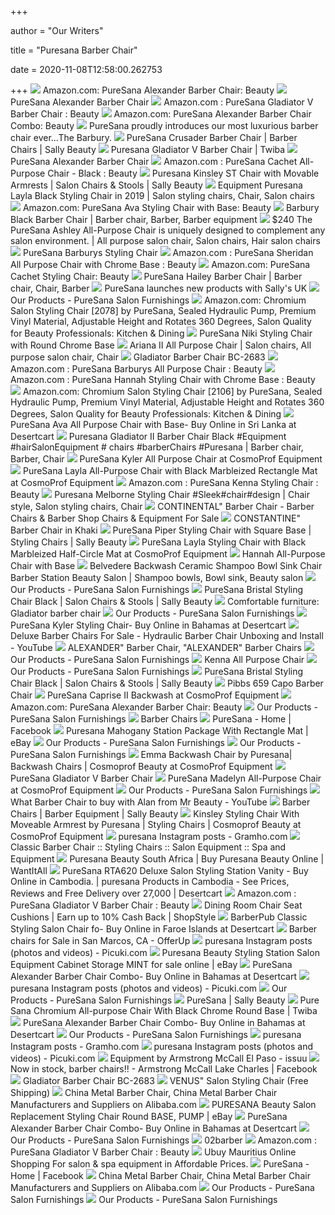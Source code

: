 +++
        
author = "Our Writers"
        
title = "Puresana Barber Chair"
        
date = 2020-11-08T12:58:00.262753
        
+++
[ ![](https://images-na.ssl-images-amazon.com/images/I/41QfdYlfyDL._AC_SY400_.jpg)](https://images-na.ssl-images-amazon.com/images/I/41QfdYlfyDL._AC_SY400_.jpg) Amazon.com: PureSana Alexander Barber Chair: Beauty
[ ![](https://www.sallybeauty.com/dw/image/v2/BCSM_PRD/on/demandware.static/-/Sites-SBS-SallyBeautySupply/default/dwdaea1fb5/images/large/SBS-923310.jpg?sw=750&sh=750&sfrm=png)](https://www.sallybeauty.com/dw/image/v2/BCSM_PRD/on/demandware.static/-/Sites-SBS-SallyBeautySupply/default/dwdaea1fb5/images/large/SBS-923310.jpg?sw=750&sh=750&sfrm=png) PureSana Alexander Barber Chair
[ ![](https://images-na.ssl-images-amazon.com/images/I/61rSM2TOzKL._SL1500_.jpg)](https://images-na.ssl-images-amazon.com/images/I/61rSM2TOzKL._SL1500_.jpg) Amazon.com : PureSana Gladiator V Barber Chair : Beauty
[ ![](https://images-na.ssl-images-amazon.com/images/I/71GuegEEYDL._SL1500_.jpg)](https://images-na.ssl-images-amazon.com/images/I/71GuegEEYDL._SL1500_.jpg) Amazon.com: PureSana Alexander Barber Chair Combo: Beauty
[ ![](https://puresana.com/images/easyblog_articles/10/burbarypic1.jpg)](https://puresana.com/images/easyblog_articles/10/burbarypic1.jpg) PureSana proudly introduces our most luxurious barber chair ever...The  Barbury.
[ ![](https://www.sallybeauty.com/dw/image/v2/BCSM_PRD/on/demandware.static/-/Sites-SBS-SallyBeautySupply/default/dw6b1e8b4f/images/large/SBS-003662.jpg?sw=750&sh=750&sfrm=png)](https://www.sallybeauty.com/dw/image/v2/BCSM_PRD/on/demandware.static/-/Sites-SBS-SallyBeautySupply/default/dw6b1e8b4f/images/large/SBS-003662.jpg?sw=750&sh=750&sfrm=png) PureSana Crusader Barber Chair | Barber Chairs | Sally Beauty
[ ![](https://i2.wp.com/demandware.edgesuite.net/aabj_prd/on/demandware.static/Sites-SA-Site/Sites-SBS-SallyBeautySupply/default/v1432009019373/images/large/SBS-923177.png)](https://i2.wp.com/demandware.edgesuite.net/aabj_prd/on/demandware.static/Sites-SA-Site/Sites-SBS-SallyBeautySupply/default/v1432009019373/images/large/SBS-923177.png) Puresana Gladiator V Barber Chair | Twiba
[ ![](https://photos-us.bazaarvoice.com/photo/2/cGhvdG86c2FsbHliZWF1dHk/f542758a-f746-5343-8b3d-9b8eab682144)](https://photos-us.bazaarvoice.com/photo/2/cGhvdG86c2FsbHliZWF1dHk/f542758a-f746-5343-8b3d-9b8eab682144) PureSana Alexander Barber Chair
[ ![](https://images-na.ssl-images-amazon.com/images/I/61FxPRLkNmL._SL1500_.jpg)](https://images-na.ssl-images-amazon.com/images/I/61FxPRLkNmL._SL1500_.jpg) Amazon.com : PureSana Cachet All-Purpose Chair - Black : Beauty
[ ![](https://www.sallybeauty.com/dw/image/v2/BCSM_PRD/on/demandware.static/-/Sites-SBS-SallyBeautySupply/default/dwf4f6a256/images/large/SBS-923298.jpg?sw=750&sh=750&sfrm=png)](https://www.sallybeauty.com/dw/image/v2/BCSM_PRD/on/demandware.static/-/Sites-SBS-SallyBeautySupply/default/dwf4f6a256/images/large/SBS-923298.jpg?sw=750&sh=750&sfrm=png) Puresana Kinsley ST Chair with Movable Armrests | Salon Chairs & Stools |  Sally Beauty
[ ![](https://i.pinimg.com/736x/7b/a6/34/7ba63431c953ccedf9040029bc194ecf.jpg)](https://i.pinimg.com/736x/7b/a6/34/7ba63431c953ccedf9040029bc194ecf.jpg) Equipment Puresana Layla Black Styling Chair in 2019 | Salon styling chairs,  Chair, Salon chairs
[ ![](https://images-na.ssl-images-amazon.com/images/I/61SlY2ORZaL._SL1500_.jpg)](https://images-na.ssl-images-amazon.com/images/I/61SlY2ORZaL._SL1500_.jpg) Amazon.com: PureSana Ava Styling Chair with Base: Beauty
[ ![](https://i.pinimg.com/originals/c6/a1/05/c6a105bfd5caa82ec0f0e5c8b942593d.jpg)](https://i.pinimg.com/originals/c6/a1/05/c6a105bfd5caa82ec0f0e5c8b942593d.jpg) Barbury Black Barber Chair | Barber chair, Barber, Barber equipment
[ ![](https://i.pinimg.com/originals/2e/8a/d8/2e8ad8d9cbf2c8664ccc4c3b6bf92ccd.png)](https://i.pinimg.com/originals/2e/8a/d8/2e8ad8d9cbf2c8664ccc4c3b6bf92ccd.png) $240 The PureSana Ashley All-Purpose Chair is uniquely designed to  complement any salon environment. | All purpose salon chair, Salon chairs,  Hair salon chairs
[ ![](https://www.sallybeauty.com/dw/image/v2/BCSM_PRD/on/demandware.static/-/Sites-SBS-SallyBeautySupply/default/dwa2867e1e/images/large/SBS-923278.jpg?sw=750&sh=750&sfrm=png)](https://www.sallybeauty.com/dw/image/v2/BCSM_PRD/on/demandware.static/-/Sites-SBS-SallyBeautySupply/default/dwa2867e1e/images/large/SBS-923278.jpg?sw=750&sh=750&sfrm=png) PureSana Barburys Styling Chair
[ ![](https://images-na.ssl-images-amazon.com/images/I/61iGZ6o6xKL._SY355_.jpg)](https://images-na.ssl-images-amazon.com/images/I/61iGZ6o6xKL._SY355_.jpg) Amazon.com : PureSana Sheridan All Purpose Chair with Chrome Base : Beauty
[ ![](https://images-na.ssl-images-amazon.com/images/I/61dopAoTBcL._SL1500_.jpg)](https://images-na.ssl-images-amazon.com/images/I/61dopAoTBcL._SL1500_.jpg) Amazon.com: PureSana Cachet Styling Chair: Beauty
[ ![](https://i.pinimg.com/originals/bf/00/d5/bf00d5c8cd922b9ca1128b145d769bdf.jpg)](https://i.pinimg.com/originals/bf/00/d5/bf00d5c8cd922b9ca1128b145d769bdf.jpg) PureSana Hailey Barber Chair | Barber chair, Chair, Barber
[ ![](http://puresana.com/images/easyblog_articles/12/b2ap3_large_puresana-blog.jpg)](http://puresana.com/images/easyblog_articles/12/b2ap3_large_puresana-blog.jpg) PureSana launches new products with Sally's UK
[ ![](https://puresana.com/images/shopping/cachetallpurposechair.png)](https://puresana.com/images/shopping/cachetallpurposechair.png) Our Products - PureSana Salon Furnishings
[ ![](https://images-na.ssl-images-amazon.com/images/I/710J1VLfdFL._AC_SX522_.jpg)](https://images-na.ssl-images-amazon.com/images/I/710J1VLfdFL._AC_SX522_.jpg) Amazon.com: Chromium Salon Styling Chair [2078] by PureSana, Sealed  Hydraulic Pump, Premium Vinyl Material, Adjustable Height and Rotates 360  Degrees, Salon Quality for Beauty Professionals: Kitchen & Dining
[ ![](https://www.sallybeauty.com/dw/image/v2/BCSM_PRD/on/demandware.static/-/Sites-SBS-SallyBeautySupply/default/dw0638fbae/images/large/SBS-923025.jpg?sw=750&sh=750&sfrm=png)](https://www.sallybeauty.com/dw/image/v2/BCSM_PRD/on/demandware.static/-/Sites-SBS-SallyBeautySupply/default/dw0638fbae/images/large/SBS-923025.jpg?sw=750&sh=750&sfrm=png) PureSana Niki Styling Chair with Round Chrome Base
[ ![](https://i.pinimg.com/originals/f8/b6/ad/f8b6ad119f2e30f89cecf590a0bac067.png)](https://i.pinimg.com/originals/f8/b6/ad/f8b6ad119f2e30f89cecf590a0bac067.png) Ariana II All Purpose Chair | Salon chairs, All purpose salon chair, Chair
[ ![](https://www.globalstarbeauty.com/v/vspfiles/photos/BC-2683-2.jpg?v-cache=1505598145)](https://www.globalstarbeauty.com/v/vspfiles/photos/BC-2683-2.jpg?v-cache=1505598145) Gladiator Barber Chair BC-2683
[ ![](https://images-na.ssl-images-amazon.com/images/I/71gDjuDQODL._SL1500_.jpg)](https://images-na.ssl-images-amazon.com/images/I/71gDjuDQODL._SL1500_.jpg) Amazon.com : PureSana Barburys All Purpose Chair : Beauty
[ ![](https://images-na.ssl-images-amazon.com/images/I/61LbtofudvL._SL1500_.jpg)](https://images-na.ssl-images-amazon.com/images/I/61LbtofudvL._SL1500_.jpg) Amazon.com : PureSana Hannah Styling Chair with Chrome Base : Beauty
[ ![](https://images-na.ssl-images-amazon.com/images/I/71N-Q%2BOIFAL._AC_SL1454_.jpg)](https://images-na.ssl-images-amazon.com/images/I/71N-Q%2BOIFAL._AC_SL1454_.jpg) Amazon.com: Chromium Salon Styling Chair [2106] by PureSana, Sealed  Hydraulic Pump, Premium Vinyl Material, Adjustable Height and Rotates 360  Degrees, Salon Quality for Beauty Professionals: Kitchen & Dining
[ ![](https://images-na.ssl-images-amazon.com/images/I/61hHv%2B-dJ9L.jpg)](https://images-na.ssl-images-amazon.com/images/I/61hHv%2B-dJ9L.jpg) PureSana Ava All Purpose Chair with Base- Buy Online in Sri Lanka at  Desertcart
[ ![](https://i.pinimg.com/originals/33/ca/70/33ca70e402db321e933435a608730765.jpg)](https://i.pinimg.com/originals/33/ca/70/33ca70e402db321e933435a608730765.jpg) Puresana Gladiator II Barber Chair Black #Equipment #hairSalonEquipment # chairs #barberChairs #Puresana | Barber chair, Barber, Chair
[ ![](https://www.cosmoprofequipment.com/on/demandware.static/-/Sites-SBS-SallyBeautySupply/default/dwa6c85234/images/large/SBS-923277.png)](https://www.cosmoprofequipment.com/on/demandware.static/-/Sites-SBS-SallyBeautySupply/default/dwa6c85234/images/large/SBS-923277.png) PureSana Kyler All Purpose Chair at CosmoProf Equipment
[ ![](https://www.cosmoprofequipment.com/on/demandware.static/-/Sites-SBS-SallyBeautySupply/default/dw344c7800/images/large/SBS-923042.png)](https://www.cosmoprofequipment.com/on/demandware.static/-/Sites-SBS-SallyBeautySupply/default/dw344c7800/images/large/SBS-923042.png) PureSana Layla All-Purpose Chair with Black Marbleized Rectangle Mat at  CosmoProf Equipment
[ ![](https://images-na.ssl-images-amazon.com/images/I/71oUC2d07xL._SY355_.jpg)](https://images-na.ssl-images-amazon.com/images/I/71oUC2d07xL._SY355_.jpg) Amazon.com : PureSana Kenna Styling Chair : Beauty
[ ![](https://i.pinimg.com/736x/ed/37/39/ed37395c10cba815ea4614556a16c97a.jpg)](https://i.pinimg.com/736x/ed/37/39/ed37395c10cba815ea4614556a16c97a.jpg) Puresana Melborne Styling Chair #Sleek#chair#design | Chair style, Salon  styling chairs, Chair
[ ![](https://www.apinternational.cn/media/catalog/product/cache/1/image/1200x/17f82f742ffe127f42dca9de82fb58b1/c/o/constantine_1.jpg)](https://www.apinternational.cn/media/catalog/product/cache/1/image/1200x/17f82f742ffe127f42dca9de82fb58b1/c/o/constantine_1.jpg) CONTINENTAL" Barber Chair - Barber Chairs & Barber Shop Chairs & Equipment  For Sale
[ ![](https://www.agssalonequipment.com/media/catalog/product/cache/1/image/1200x/17f82f742ffe127f42dca9de82fb58b1/a/0/a008-6_3_1_1.jpg)](https://www.agssalonequipment.com/media/catalog/product/cache/1/image/1200x/17f82f742ffe127f42dca9de82fb58b1/a/0/a008-6_3_1_1.jpg) CONSTANTINE" Barber Chair in Khaki
[ ![](https://www.sallybeauty.com/dw/image/v2/BCSM_PRD/on/demandware.static/-/Sites-SBS-SallyBeautySupply/default/dwd4087189/images/large/SBS-003691.jpg?sw=750&sh=750&sfrm=png)](https://www.sallybeauty.com/dw/image/v2/BCSM_PRD/on/demandware.static/-/Sites-SBS-SallyBeautySupply/default/dwd4087189/images/large/SBS-003691.jpg?sw=750&sh=750&sfrm=png) PureSana Piper Styling Chair with Square Base | Styling Chairs | Sally  Beauty
[ ![](https://www.cosmoprofequipment.com/on/demandware.static/-/Sites-SBS-SallyBeautySupply/default/dw715d32a7/images/large/SBS-923040.png)](https://www.cosmoprofequipment.com/on/demandware.static/-/Sites-SBS-SallyBeautySupply/default/dw715d32a7/images/large/SBS-923040.png) PureSana Layla Styling Chair with Black Marbleized Half-Circle Mat at  CosmoProf Equipment
[ ![](https://www.sallybeauty.com/dw/image/v2/BCSM_PRD/on/demandware.static/-/Sites-SBS-SallyBeautySupply/default/dwf2e2a4d2/images/large/SBS-923077.jpg?sw=750&sh=750&sfrm=png)](https://www.sallybeauty.com/dw/image/v2/BCSM_PRD/on/demandware.static/-/Sites-SBS-SallyBeautySupply/default/dwf2e2a4d2/images/large/SBS-923077.jpg?sw=750&sh=750&sfrm=png) Hannah All-Purpose Chair with Base
[ ![](https://i.pinimg.com/originals/ef/b9/f6/efb9f63124f7f45ef3fdea5f3a9fd1f0.jpg)](https://i.pinimg.com/originals/ef/b9/f6/efb9f63124f7f45ef3fdea5f3a9fd1f0.jpg) Belvedere Backwash Ceramic Shampoo Bowl Sink Chair Barber Station Beauty  Salon | Shampoo bowls, Bowl sink, Beauty salon
[ ![](https://puresana.com/images/shopping/melborneallpurposechair.png)](https://puresana.com/images/shopping/melborneallpurposechair.png) Our Products - PureSana Salon Furnishings
[ ![](https://www.sallybeauty.com/dw/image/v2/BCSM_PRD/on/demandware.static/-/Sites-SBS-SallyBeautySupply/default/dw312d7ced/images/large/SBS-000101.jpg?sw=750&sh=750&sfrm=png)](https://www.sallybeauty.com/dw/image/v2/BCSM_PRD/on/demandware.static/-/Sites-SBS-SallyBeautySupply/default/dw312d7ced/images/large/SBS-000101.jpg?sw=750&sh=750&sfrm=png) PureSana Bristal Styling Chair Black | Salon Chairs & Stools | Sally Beauty
[ ![](http://s7d3.scene7.com/is/image/SallyBeauty/SBS-940600?wid=225&hei=225&fmt=jpeg,rgb&qlt=85,1&op_sharpen=1&resMode=bicub&op_usm=0.9,1.0,4,0&iccEmbed=0)](http://s7d3.scene7.com/is/image/SallyBeauty/SBS-940600?wid=225&hei=225&fmt=jpeg,rgb&qlt=85,1&op_sharpen=1&resMode=bicub&op_usm=0.9,1.0,4,0&iccEmbed=0) Comfortable furniture: Gladiator barber chair
[ ![](https://puresana.com/images/shopping/KennaAllPurposeChair.jpeg)](https://puresana.com/images/shopping/KennaAllPurposeChair.jpeg) Our Products - PureSana Salon Furnishings
[ ![](https://images-na.ssl-images-amazon.com/images/I/41cuUHCEqNL.jpg)](https://images-na.ssl-images-amazon.com/images/I/41cuUHCEqNL.jpg) PureSana Kyler Styling Chair- Buy Online in Bahamas at Desertcart
[ ![](https://i.ytimg.com/vi/uaZVspw2cDg/maxresdefault.jpg)](https://i.ytimg.com/vi/uaZVspw2cDg/maxresdefault.jpg) Deluxe Barber Chairs For Sale - Hydraulic Barber Chair Unboxing and Install  - YouTube
[ ![](https://www.agssalonequipment.com/media/catalog/product/cache/1/image/1200x/17f82f742ffe127f42dca9de82fb58b1/a/0/a005-2.jpg)](https://www.agssalonequipment.com/media/catalog/product/cache/1/image/1200x/17f82f742ffe127f42dca9de82fb58b1/a/0/a005-2.jpg) ALEXANDER" Barber Chair, "ALEXANDER" Barber Chairs
[ ![](https://puresana.com/images/shopping/ArianaIIST.jpg)](https://puresana.com/images/shopping/ArianaIIST.jpg) Our Products - PureSana Salon Furnishings
[ ![](https://www.sallybeauty.com/dw/image/v2/BCSM_PRD/on/demandware.static/-/Sites-SBS-SallyBeautySupply/default/dwbe8b30ff/images/large/SBS-923047.jpg?sw=750&sh=750&sfrm=png)](https://www.sallybeauty.com/dw/image/v2/BCSM_PRD/on/demandware.static/-/Sites-SBS-SallyBeautySupply/default/dwbe8b30ff/images/large/SBS-923047.jpg?sw=750&sh=750&sfrm=png) Kenna All Purpose Chair
[ ![](https://puresana.com/images/shopping/londonstylingchair.png)](https://puresana.com/images/shopping/londonstylingchair.png) Our Products - PureSana Salon Furnishings
[ ![](https://www.sallybeauty.com/dw/image/v2/BCSM_PRD/on/demandware.static/-/Sites-SBS-SallyBeautySupply/default/dwc562da48/images/large/SBS-000101-1.jpg?sw=750&sh=750&sfrm=png)](https://www.sallybeauty.com/dw/image/v2/BCSM_PRD/on/demandware.static/-/Sites-SBS-SallyBeautySupply/default/dwc562da48/images/large/SBS-000101-1.jpg?sw=750&sh=750&sfrm=png) PureSana Bristal Styling Chair Black | Salon Chairs & Stools | Sally Beauty
[ ![](https://www.buyritebeauty.com/media/catalog/product/cache/1/image/9df78eab33525d08d6e5fb8d27136e95/z/_/z_659_barber_chair_2.jpg)](https://www.buyritebeauty.com/media/catalog/product/cache/1/image/9df78eab33525d08d6e5fb8d27136e95/z/_/z_659_barber_chair_2.jpg) Pibbs 659 Capo Barber Chair
[ ![](https://www.cosmoprofequipment.com/on/demandware.static/-/Sites-SBS-SallyBeautySupply/default/dwe850ab76/images/large/SBS-923238.png)](https://www.cosmoprofequipment.com/on/demandware.static/-/Sites-SBS-SallyBeautySupply/default/dwe850ab76/images/large/SBS-923238.png) PureSana Caprise II Backwash at CosmoProf Equipment
[ ![](https://images-na.ssl-images-amazon.com/images/I/41qtJ1JVahL._AC_SY400_.jpg)](https://images-na.ssl-images-amazon.com/images/I/41qtJ1JVahL._AC_SY400_.jpg) Amazon.com: PureSana Alexander Barber Chair: Beauty
[ ![](https://puresana.com/images/shopping/AutoReclineShampooChair.jpeg)](https://puresana.com/images/shopping/AutoReclineShampooChair.jpeg) Our Products - PureSana Salon Furnishings
[ ![](https://www.cosmoprofequipment.com/dw/image/v2/AABJ_PRD/on/demandware.static/-/Sites-SBS-SallyBeautySupply/default/dw7f1addfe/images/large/SBS-854054.png?sw=152&sh=183&sm=fit)](https://www.cosmoprofequipment.com/dw/image/v2/AABJ_PRD/on/demandware.static/-/Sites-SBS-SallyBeautySupply/default/dw7f1addfe/images/large/SBS-854054.png?sw=152&sh=183&sm=fit) Barber Chairs
[ ![](https://lookaside.fbsbx.com/lookaside/crawler/media/?media_id=247227042410733)](https://lookaside.fbsbx.com/lookaside/crawler/media/?media_id=247227042410733) PureSana - Home | Facebook
[ ![](https://www.sallybeauty.com/on/demandware.static/-/Sites-SBS-SallyBeautySupply/default/dw34911a8c/images/large/SBS-923084.png)](https://www.sallybeauty.com/on/demandware.static/-/Sites-SBS-SallyBeautySupply/default/dw34911a8c/images/large/SBS-923084.png) Puresana Mahogany Station Package With Rectangle Mat | eBay
[ ![](https://puresana.com/images/shopping/brooklynstylingchair.png)](https://puresana.com/images/shopping/brooklynstylingchair.png) Our Products - PureSana Salon Furnishings
[ ![](https://puresana.com/images/shopping/NikiAllPurposeChair.jpeg)](https://puresana.com/images/shopping/NikiAllPurposeChair.jpeg) Our Products - PureSana Salon Furnishings
[ ![](https://www.cosmoprofequipment.com/on/demandware.static/-/Sites-SBS-SallyBeautySupply/default/dw2fd32732/images/large/SBS-923287.png)](https://www.cosmoprofequipment.com/on/demandware.static/-/Sites-SBS-SallyBeautySupply/default/dw2fd32732/images/large/SBS-923287.png) Emma Backwash Chair by Puresana| Backwash Chairs | Cosmoprof Beauty at  CosmoProf Equipment
[ ![](https://photos-us.bazaarvoice.com/photo/2/cGhvdG86c2FsbHliZWF1dHk/529d4b81-41e0-53bb-91ca-89eb2386db24)](https://photos-us.bazaarvoice.com/photo/2/cGhvdG86c2FsbHliZWF1dHk/529d4b81-41e0-53bb-91ca-89eb2386db24) PureSana Gladiator V Barber Chair
[ ![](https://www.cosmoprofequipment.com/on/demandware.static/-/Sites-SBS-SallyBeautySupply/default/dw600440ce/images/large/SBS-923207.png)](https://www.cosmoprofequipment.com/on/demandware.static/-/Sites-SBS-SallyBeautySupply/default/dw600440ce/images/large/SBS-923207.png) PureSana Madelyn All-Purpose Chair at CosmoProf Equipment
[ ![](https://puresana.com/images/shopping/ChromiumST.jpg)](https://puresana.com/images/shopping/ChromiumST.jpg) Our Products - PureSana Salon Furnishings
[ ![](https://i.ytimg.com/vi/p4pSWp5Bnog/hqdefault.jpg)](https://i.ytimg.com/vi/p4pSWp5Bnog/hqdefault.jpg) What Barber Chair to buy with Alan from Mr Beauty - YouTube
[ ![](https://www.sallybeauty.com/dw/image/v2/BCSM_PRD/on/demandware.static/-/Sites-SBS-SallyBeautySupply/default/dw17fe01f0/images/large/SBS-001182.jpg?sw=300&sh=300&sfrm=png)](https://www.sallybeauty.com/dw/image/v2/BCSM_PRD/on/demandware.static/-/Sites-SBS-SallyBeautySupply/default/dw17fe01f0/images/large/SBS-001182.jpg?sw=300&sh=300&sfrm=png) Barber Chairs | Barber Equipment | Sally Beauty
[ ![](https://www.cosmoprofequipment.com/on/demandware.static/-/Sites-SBS-SallyBeautySupply/default/dw003cce66/images/large/SBS-923298-2.png)](https://www.cosmoprofequipment.com/on/demandware.static/-/Sites-SBS-SallyBeautySupply/default/dw003cce66/images/large/SBS-923298-2.png) Kinsley Styling Chair With Moveable Armrest by Puresana | Styling Chairs |  Cosmoprof Beauty at CosmoProf Equipment
[ ![](https://scontent-yyz1-1.cdninstagram.com/v/t51.2885-15/sh0.08/e35/s640x640/81736065_198303554685680_6838115136386541668_n.jpg?_nc_ht=scontent-yyz1-1.cdninstagram.com&_nc_cat=108&_nc_ohc=FYQkER41JwMAX9GG6Uz&oh=651d83d2502628c53611fbee32c82cf8&oe=5EC7C56C)](https://scontent-yyz1-1.cdninstagram.com/v/t51.2885-15/sh0.08/e35/s640x640/81736065_198303554685680_6838115136386541668_n.jpg?_nc_ht=scontent-yyz1-1.cdninstagram.com&_nc_cat=108&_nc_ohc=FYQkER41JwMAX9GG6Uz&oh=651d83d2502628c53611fbee32c82cf8&oe=5EC7C56C) puresana Instagram posts - Gramho.com
[ ![](http://www.spaandequipment.com/images/D/barber-chair.jpg)](http://www.spaandequipment.com/images/D/barber-chair.jpg) Classic Barber Chair :: Styling Chairs :: Salon Equipment :: Spa and  Equipment
[ ![](https://m.media-amazon.com/images/I/4105ie1tPDL.jpg)](https://m.media-amazon.com/images/I/4105ie1tPDL.jpg) Puresana Beauty South Africa | Buy Puresana Beauty Online | WantItAll
[ ![](https://m.media-amazon.com/images/I/31M22zLdSBL.jpg)](https://m.media-amazon.com/images/I/31M22zLdSBL.jpg) PureSana RTA620 Deluxe Salon Styling Station Vanity - Buy Online in  Cambodia. | puresana Products in Cambodia - See Prices, Reviews and Free  Delivery over 27,000  | Desertcart
[ ![](https://images-na.ssl-images-amazon.com/images/I/61Zp3%2BIsfuL._AC_UL160_SR160,160_.jpg)](https://images-na.ssl-images-amazon.com/images/I/61Zp3%2BIsfuL._AC_UL160_SR160,160_.jpg) Amazon.com : PureSana Gladiator V Barber Chair : Beauty
[ ![](https://img.shopstyle-cdn.com/sim/22/78/227879fcaa9522738ed91414026f6b51_best/puresana-barburys-styling-chair.jpg)](https://img.shopstyle-cdn.com/sim/22/78/227879fcaa9522738ed91414026f6b51_best/puresana-barburys-styling-chair.jpg) Dining Room Chair Seat Cushions | Earn up to 10% Cash Back | ShopStyle
[ ![](https://images-na.ssl-images-amazon.com/images/I/41MrFSaMhBL._AC_.jpg)](https://images-na.ssl-images-amazon.com/images/I/41MrFSaMhBL._AC_.jpg) BarberPub Classic Styling Salon Chair fo- Buy Online in Faroe Islands at  Desertcart
[ ![](https://images.offerup.com/TAIMI-hwQ2q2tff-RICMvQDLvC4=/300x534/0e5d/0e5d622005c94862bbd5788ba85a8b9f.jpg)](https://images.offerup.com/TAIMI-hwQ2q2tff-RICMvQDLvC4=/300x534/0e5d/0e5d622005c94862bbd5788ba85a8b9f.jpg) Barber chairs for Sale in San Marcos, CA - OfferUp
[ ![](https://scontent-yyz1-1.cdninstagram.com/v/t51.2885-15/e35/c0.0.621.621a/61995372_2247436465311823_1703432952054710362_n.jpg?_nc_ht=scontent-yyz1-1.cdninstagram.com&_nc_cat=107&_nc_ohc=ON3LxR0d-hoAX-dCfZm&oh=440660083b3f58112e2ab62175396e55&oe=5E8DBCB4)](https://scontent-yyz1-1.cdninstagram.com/v/t51.2885-15/e35/c0.0.621.621a/61995372_2247436465311823_1703432952054710362_n.jpg?_nc_ht=scontent-yyz1-1.cdninstagram.com&_nc_cat=107&_nc_ohc=ON3LxR0d-hoAX-dCfZm&oh=440660083b3f58112e2ab62175396e55&oe=5E8DBCB4) puresana Instagram posts (photos and videos) - Picuki.com
[ ![](https://i.ebayimg.com/images/g/rKwAAOSw0YxeshUH/s-l640.jpg)](https://i.ebayimg.com/images/g/rKwAAOSw0YxeshUH/s-l640.jpg) Puresana Beauty Styling Station Salon Equipment Cabinet Storage MINT for  sale online | eBay
[ ![](https://m.media-amazon.com/images/I/41Gxa4RrDEL.jpg)](https://m.media-amazon.com/images/I/41Gxa4RrDEL.jpg) PureSana Alexander Barber Chair Combo- Buy Online in Bahamas at Desertcart
[ ![](https://scontent-yyz1-1.cdninstagram.com/v/t51.2885-15/e35/c45.0.442.442a/61182115_139523020463081_2327768806110923221_n.jpg?_nc_ht=scontent-yyz1-1.cdninstagram.com&_nc_cat=105&_nc_ohc=3ltgQa8YSjoAX8qP-CK&oh=1be5eaebf9b7f80bec4b0f73201a87d2&oe=5E947676)](https://scontent-yyz1-1.cdninstagram.com/v/t51.2885-15/e35/c45.0.442.442a/61182115_139523020463081_2327768806110923221_n.jpg?_nc_ht=scontent-yyz1-1.cdninstagram.com&_nc_cat=105&_nc_ohc=3ltgQa8YSjoAX8qP-CK&oh=1be5eaebf9b7f80bec4b0f73201a87d2&oe=5E947676) puresana Instagram posts (photos and videos) - Picuki.com
[ ![](https://puresana.com/images/shopping/madelynstylingchair.png)](https://puresana.com/images/shopping/madelynstylingchair.png) Our Products - PureSana Salon Furnishings
[ ![](https://www.sallybeauty.com/dw/image/v2/BCSM_PRD/on/demandware.static/-/Sites-SBS-SallyBeautySupply/default/dwdcd47c54/images/large/SBS-923175.jpg?sw=300&sh=300&sfrm=png)](https://www.sallybeauty.com/dw/image/v2/BCSM_PRD/on/demandware.static/-/Sites-SBS-SallyBeautySupply/default/dwdcd47c54/images/large/SBS-923175.jpg?sw=300&sh=300&sfrm=png) PureSana | Sally Beauty
[ ![](https://i0.wp.com/demandware.edgesuite.net/aabj_prd/on/demandware.static/Sites-SA-Site/Sites-SBS-SallyBeautySupply/default/v1432009019373/images/large/SBS-923146.png)](https://i0.wp.com/demandware.edgesuite.net/aabj_prd/on/demandware.static/Sites-SA-Site/Sites-SBS-SallyBeautySupply/default/v1432009019373/images/large/SBS-923146.png) Pure Sana Chromium All-purpose Chair With Black Chrome Round Base | Twiba
[ ![](https://m.media-amazon.com/images/I/41X-wrqT7eL.jpg)](https://m.media-amazon.com/images/I/41X-wrqT7eL.jpg) PureSana Alexander Barber Chair Combo- Buy Online in Bahamas at Desertcart
[ ![](https://puresana.com/images/shopping/ChasePedicureStation.jpeg)](https://puresana.com/images/shopping/ChasePedicureStation.jpeg) Our Products - PureSana Salon Furnishings
[ ![](https://scontent-yyz1-1.cdninstagram.com/v/t51.2885-15/sh0.08/e35/s640x640/75454115_570286627119494_1014168592396439948_n.jpg?_nc_ht=scontent-yyz1-1.cdninstagram.com&_nc_cat=102&_nc_ohc=eUwcNEU7ZzcAX_WbWi-&oh=a7358a00c58392e3b60b790468b1d917&oe=5ECDE341)](https://scontent-yyz1-1.cdninstagram.com/v/t51.2885-15/sh0.08/e35/s640x640/75454115_570286627119494_1014168592396439948_n.jpg?_nc_ht=scontent-yyz1-1.cdninstagram.com&_nc_cat=102&_nc_ohc=eUwcNEU7ZzcAX_WbWi-&oh=a7358a00c58392e3b60b790468b1d917&oe=5ECDE341) puresana Instagram posts - Gramho.com
[ ![](https://scontent-yyz1-1.cdninstagram.com/v/t51.2885-15/e35/c54.0.532.532a/61215777_682248292215799_8740145348446299580_n.jpg?_nc_ht=scontent-yyz1-1.cdninstagram.com&_nc_cat=107&_nc_ohc=fOZe_u8kxgYAX8gGwUX&oh=0d8ee130c7d3d84a5d7a90c1232b42c7&oe=5E98AB0B)](https://scontent-yyz1-1.cdninstagram.com/v/t51.2885-15/e35/c54.0.532.532a/61215777_682248292215799_8740145348446299580_n.jpg?_nc_ht=scontent-yyz1-1.cdninstagram.com&_nc_cat=107&_nc_ohc=fOZe_u8kxgYAX8gGwUX&oh=0d8ee130c7d3d84a5d7a90c1232b42c7&oe=5E98AB0B) puresana Instagram posts (photos and videos) - Picuki.com
[ ![](https://image.isu.pub/170615004443-a5b69a8f4c294c9b576f24f0ff47c928/jpg/page_1.jpg)](https://image.isu.pub/170615004443-a5b69a8f4c294c9b576f24f0ff47c928/jpg/page_1.jpg) Equipment by Armstrong McCall El Paso - issuu
[ ![](https://lookaside.fbsbx.com/lookaside/crawler/media/?media_id=1662198280506040)](https://lookaside.fbsbx.com/lookaside/crawler/media/?media_id=1662198280506040) Now in stock, barber chairs!! - Armstrong McCall Lake Charles | Facebook
[ ![](https://www.globalstarbeauty.com/v/vspfiles/photos/BC-2683-3.jpg?v-cache=1505598145)](https://www.globalstarbeauty.com/v/vspfiles/photos/BC-2683-3.jpg?v-cache=1505598145) Gladiator Barber Chair BC-2683
[ ![](https://www.agssalonequipment.com/media/catalog/product/cache/1/image/1200x/17f82f742ffe127f42dca9de82fb58b1/v/e/venus.jpg)](https://www.agssalonequipment.com/media/catalog/product/cache/1/image/1200x/17f82f742ffe127f42dca9de82fb58b1/v/e/venus.jpg) VENUS" Salon Styling Chair (Free Shipping)
[ ![](https://s.alicdn.com/@sc01/kf/H950936334163416688012d69115759e5V.jpg)](https://s.alicdn.com/@sc01/kf/H950936334163416688012d69115759e5V.jpg) China Metal Barber Chair, China Metal Barber Chair Manufacturers and  Suppliers on Alibaba.com
[ ![](https://i.ebayimg.com/images/g/e1wAAOSwHgtdW1wc/s-l300.jpg)](https://i.ebayimg.com/images/g/e1wAAOSwHgtdW1wc/s-l300.jpg) PURESANA Beauty Salon Replacement Styling Chair Round BASE, PUMP | eBay
[ ![](https://m.media-amazon.com/images/I/41nzjpoztKL.jpg)](https://m.media-amazon.com/images/I/41nzjpoztKL.jpg) PureSana Alexander Barber Chair Combo- Buy Online in Bahamas at Desertcart
[ ![](http://puresana.com/images/shopping/MeganAllPurposeChair.jpeg)](http://puresana.com/images/shopping/MeganAllPurposeChair.jpeg) Our Products - PureSana Salon Furnishings
[ ![](x-raw-image:///750cb2a858c07fd74b7fcdaddebbcd7fcc1b9f560ea476315a521020aff67da9)](x-raw-image:///750cb2a858c07fd74b7fcdaddebbcd7fcc1b9f560ea476315a521020aff67da9) 02barber
[ ![](https://images-na.ssl-images-amazon.com/images/I/71xCszeRqpL._AC_UL160_SR160,160_.jpg)](https://images-na.ssl-images-amazon.com/images/I/71xCszeRqpL._AC_UL160_SR160,160_.jpg) Amazon.com : PureSana Gladiator V Barber Chair : Beauty
[ ![](https://www.ubuy.mu/productimg/?image=aHR0cHM6Ly9tLm1lZGlhLWFtYXpvbi5jb20vaW1hZ2VzL0kvNzF6U3QyZ0hPNkwuX0FDX1VTMjE4Xy5qcGc.jpg)](https://www.ubuy.mu/productimg/?image=aHR0cHM6Ly9tLm1lZGlhLWFtYXpvbi5jb20vaW1hZ2VzL0kvNzF6U3QyZ0hPNkwuX0FDX1VTMjE4Xy5qcGc.jpg) Ubuy Mauritius Online Shopping For salon & spa equipment in Affordable  Prices.
[ ![](https://lookaside.fbsbx.com/lookaside/crawler/media/?media_id=253954065071364)](https://lookaside.fbsbx.com/lookaside/crawler/media/?media_id=253954065071364) PureSana - Home | Facebook
[ ![](https://s.alicdn.com/@sc01/kf/Ha94b0810f3f34bc0bf478d4a0fee50aai.jpg)](https://s.alicdn.com/@sc01/kf/Ha94b0810f3f34bc0bf478d4a0fee50aai.jpg) China Metal Barber Chair, China Metal Barber Chair Manufacturers and  Suppliers on Alibaba.com
[ ![](https://puresana.com/images/shopping/LaylaShampoo.png)](https://puresana.com/images/shopping/LaylaShampoo.png) Our Products - PureSana Salon Furnishings
[ ![](https://puresana.com/images/shopping/ArianaIIDryerChair.jpg)](https://puresana.com/images/shopping/ArianaIIDryerChair.jpg) Our Products - PureSana Salon Furnishings
